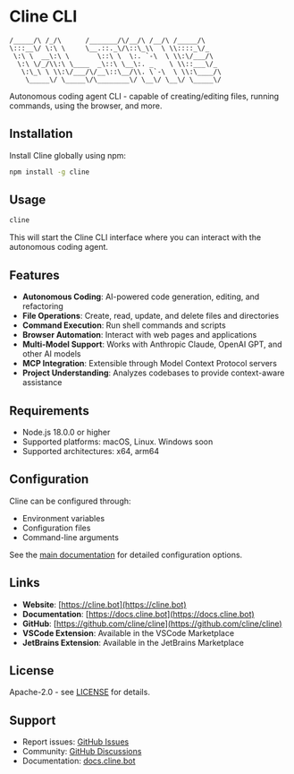 # Cline CLI

```
/_____/\ /_/\      /_______/\/__/\ /__/\ /_____/\
\:::__\/ \:\ \     \__.::._\/\::\_\\  \ \\::::_\/_
 \:\ \  __\:\ \       \::\ \  \:. `-\  \ \\:\/___/\
  \:\ \/_/\\:\ \____  _\::\ \__\:. _    \ \\::___\/_
   \:\_\ \ \\:\/___/\/__\::\__/\\. \`-\  \ \\:\____/\
    \_____\/ \_____\/\________\/ \__\/ \__\/ \_____\/
```

Autonomous coding agent CLI - capable of creating/editing files, running commands, using the browser, and more.

## Installation

Install Cline globally using npm:

```bash
npm install -g cline
```

## Usage

```bash
cline
```

This will start the Cline CLI interface where you can interact with the autonomous coding agent.

## Features

-   **Autonomous Coding**: AI-powered code generation, editing, and refactoring
-   **File Operations**: Create, read, update, and delete files and directories
-   **Command Execution**: Run shell commands and scripts
-   **Browser Automation**: Interact with web pages and applications
-   **Multi-Model Support**: Works with Anthropic Claude, OpenAI GPT, and other AI models
-   **MCP Integration**: Extensible through Model Context Protocol servers
-   **Project Understanding**: Analyzes codebases to provide context-aware assistance

## Requirements

-   Node.js 18.0.0 or higher
-   Supported platforms: macOS, Linux. Windows soon
-   Supported architectures: x64, arm64

## Configuration

Cline can be configured through:

-   Environment variables
-   Configuration files
-   Command-line arguments

See the [main documentation](https://cline.bot) for detailed configuration options.

## Links

-   **Website**: [https://cline.bot](https://cline.bot)
-   **Documentation**: [https://docs.cline.bot](https://docs.cline.bot)
-   **GitHub**: [https://github.com/cline/cline](https://github.com/cline/cline)
-   **VSCode Extension**: Available in the VSCode Marketplace
-   **JetBrains Extension**: Available in the JetBrains Marketplace

## License

Apache-2.0 - see [LICENSE](https://github.com/cline/cline/blob/main/LICENSE) for details.

## Support

-   Report issues: [GitHub Issues](https://github.com/cline/cline/issues)
-   Community: [GitHub Discussions](https://github.com/cline/cline/discussions)
-   Documentation: [docs.cline.bot](https://docs.cline.bot)
